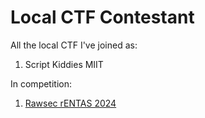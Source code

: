 # Local CTF Contestant
All the local CTF I've joined as:
1. Script Kiddies MIIT


In competition:
1. [Rawsec rENTAS 2024](https://github.com/catveiraMain/localCTF/tree/main/rawsec-rentas2024)
